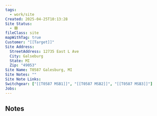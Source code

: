 ```yaml
---
tags:
  - work/site
Created: 2025-04-25T10:13:28
Site Status:
  - 🟩
fileClass: site
mapWithTag: true
Customer: "[[Target]]"
Site Address:
  StreetAddress: 12735 East L Ave
  City: Galseburg
  State: MI
  Zip: "49053"
Site Name: T0587 Galesburg, MI
Site Notes: ""
Site Note Links: 
Switchgear: ["[[T0587 MSB1]]", "[[T0587 MSB2]]", "[[T0587 MSB3]]"]
Jobs: 
---
```

## Notes